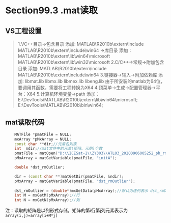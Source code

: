 # Section99.3 .mat读取

## VS工程设置
>1.VC++目录->包含目录 添加: 
    MATLAB\R2010b\extern\include 
    MATLAB\R2010b\extern\include\win64 
    ->库目录 添加： 
    MATLAB\R2010b\extern\lib\win64\microsoft 
    MATLAB\R2010b\extern\lib\win32\microsoft 
2.C/C++->常规->附加包含目录 添加: 
    MATLAB\R2010b\extern\include 
    MATLAB\R2010b\extern\include\win64 
3.链接器->输入->附加依赖库 添加: 
    libmat.lib 
    libmx.lib 
    libmex.lib 
    libeng.lib 
    由于所安装的matlab为64位，要调用其函数，需要将工程转换为X64
4.顶菜单->生成->配置管理器->平台：X64 
5.计算机环境变量->path 添加： 
E:\DevTools\MATLAB\R2010b\extern\lib\win64\microsoft; 
E:\DevTools\MATLAB\R2010b\bin\win64;  

## mat读取代码
```C++
	MATFile *pmatFile = NULL;
	mxArray *pMxArray = NULL;
	const char **dir;//元素名列表
	int  ndir;//mat文件中的元素(矩阵、元胞)个数
	pmatFile = matOpen("D:\\ICESat-2\\ZY303\\ATL03_20200906005252_ph_rmOutlier.mat", "r");
	pMxArray = matGetVariable(pmatFile, "initA");

	double *dst_rmOutlier;

	dir = (const char **)matGetDir(pmatFile, &ndir);
	pMxArray = matGetVariable(pmatFile, "dst_rmOutlier");
	
	dst_rmOutlier = (double*)mxGetData(pMxArray);//默认为逐列表示 dst_rmOutlier(i,j)=dst_rmOutlier[i+j*M]
	int M = mxGetM(pMxArray);//行
    int N = mxGetN(pMxArray);//列
```

注：读取的矩阵是以列形式存储，矩阵的第i行第j列元素表示为
`array(i,j)=array[i+M*j]`